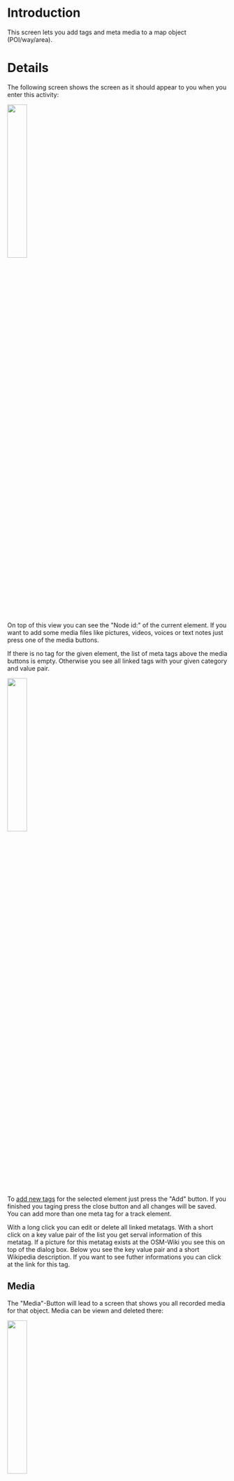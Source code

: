 # Introduction #

This screen lets you add tags and meta media to a map object (POI/way/area).

# Details #

The following screen shows the screen as it should appear to you when you enter this activity:

<img src='http://tracebook.googlecode.com/svn/wiki/img/addpoint.png' height='30%' width='30%' />

On top of this view you can see the "Node id:" of the current element. If you want to add some media files like pictures, videos, voices or text notes just press one of the media buttons.

If there is no tag for the given element, the list of meta tags above the media buttons is empty. Otherwise you see all linked tags with your given category and value pair.

<img src='http://tracebook.googlecode.com/svn/wiki/img/addpoint_tags.png' height='30%' width='30%' />

To [add new tags](AddPointMetaActivity.md) for the selected element just press the "Add" button. If you finished you taging press the close button and all changes will be saved. You can add more than one meta tag for a track element.

With a long click you can edit or delete all linked metatags. With a short click on a key value pair of the list you get serval information of this metatag. If a picture for this metatag exists at the OSM-Wiki you see this on top of the dialog box. Below you see the key value pair and a short Wikipedia description. If you want to see futher informations you can click at the link for this tag.

## Media ##

The "Media"-Button will lead to a screen that shows you all recorded media for that object. Media can be viewn and deleted there:

<img src='http://tracebook.googlecode.com/svn/wiki/img/listmedia.png' height='30%' width='30%' />